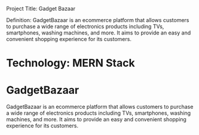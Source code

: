 Project Title: Gadget Bazaar

Definition: GadgetBazaar is an ecommerce platform that allows customers to purchase a wide range of electronics products including TVs, smartphones, washing machines, and more. It aims to provide an easy and convenient shopping experience for its customers.

Technology: MERN Stack
======================

# GadgetBazaar

GadgetBazaar is an ecommerce platform that allows customers to purchase a wide range of electronics products including TVs, smartphones, washing machines, and more. It aims to provide an easy and convenient shopping experience for its customers.
